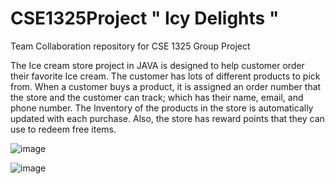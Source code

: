 # CSE1325Project " Icy Delights "
 Team Collaboration repository for CSE 1325 Group Project 

 
The Ice cream store project in JAVA is designed to help customer order their favorite Ice cream. 
The customer has lots of different products to pick from. When a customer buys a product, it is assigned an order number that
the store and the customer can track; which has their name, email, and phone number.
The Inventory of the products in the store is automatically updated with each purchase. Also, the store has reward points that they can use to redeem free items.

![image](https://github.com/ArunAlex979/CSE1325Project/assets/122925627/360adcb8-0482-4001-a09b-8e935561b89b)

![image](https://github.com/ArunAlex979/CSE1325Project/assets/122925627/20e4f7c3-2fa2-4cb8-ba33-36d783f78d20)
